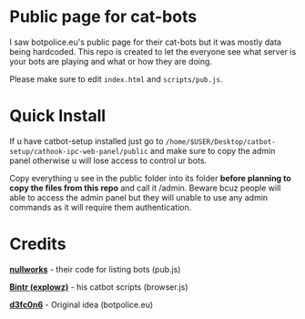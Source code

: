 # Public page for cat-bots
I saw botpolice.eu's public page for their cat-bots but it was mostly data being hardcoded. This repo is created to let the everyone see what server is your bots are playing and what or how they are doing.

Please make sure to edit `index.html` and `scripts/pub.js`.

# Quick Install
If u have catbot-setup installed just go to `/home/$USER/Desktop/catbot-setup/cathook-ipc-web-panel/public` and make sure to copy the admin panel otherwise u will lose access to control ur bots.

Copy everything u see in the public folder into its folder **before planning to copy the files from this repo** and call it /admin. Beware bcuz people will able to access the admin panel but they will unable to use any admin commands as it will require them authentication.

# Credits
[**nullworks**](https://github.com/nullworks) - their code for listing bots (pub.js)

[**Bintr (explowz)**](https://github.com/explowz) - his catbot scripts (browser.js)

[**d3fc0n6**](https://github.com/d3fc0n6) - Original idea (botpolice.eu)
